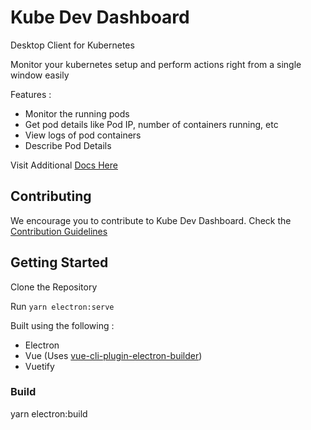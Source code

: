 # Kube Dev Dashboard
Desktop Client for Kubernetes

Monitor your kubernetes setup and perform actions right from a single window easily

Features :
- Monitor the running pods 
- Get pod details like Pod IP, number of containers running, etc
- View logs of pod containers
- Describe Pod Details

Visit Additional [Docs Here](docs/README.md)

## Contributing
We encourage you to contribute to Kube Dev Dashboard.
Check the [Contribution Guidelines](CONTRIBUTING.md)

## Getting Started
Clone the Repository 

Run `yarn electron:serve`

Built using the following :
- Electron
- Vue (Uses [vue-cli-plugin-electron-builder](https://nklayman.github.io/vue-cli-plugin-electron-builder/))
- Vuetify


### Build 
yarn electron:build <options>


